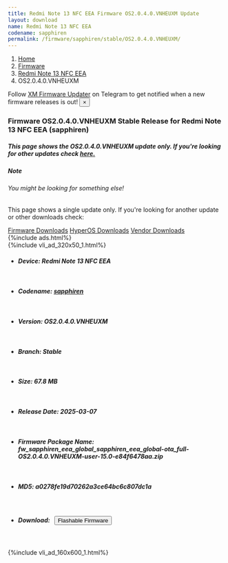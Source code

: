 ```yaml
---
title: Redmi Note 13 NFC EEA Firmware OS2.0.4.0.VNHEUXM Update
layout: download
name: Redmi Note 13 NFC EEA
codename: sapphiren
permalink: /firmware/sapphiren/stable/OS2.0.4.0.VNHEUXM/
---
```

<nav aria-label="breadcrumb">
    <ol class="breadcrumb">
        <li class="breadcrumb-item"><a href="/">Home</a></li>
        <li class="breadcrumb-item"><a href="/firmware/">Firmware</a></li>
        <li class="breadcrumb-item"><a href="/firmware/sapphiren/">Redmi Note 13 NFC EEA</a></li>
        <li class="breadcrumb-item active" aria-current="page">OS2.0.4.0.VNHEUXM</li>
    </ol>
</nav>
<div class="alert alert-primary alert-dismissible fade show" role="alert">
    Follow <a href="https://t.me/XiaomiFirmwareUpdater" class="alert-link">XM Firmware Updater</a> on Telegram to get
    notified when a new firmware releases is out!
    <button type="button" class="close" data-dismiss="alert" aria-label="Close">
        <span aria-hidden="true">&times;</span>
    </button>
</div>
<div class="col-12 mx-auto">
    <h3 class="title bg-light p-2 rounded">Firmware OS2.0.4.0.VNHEUXM Stable Release for Redmi Note 13 NFC EEA (sapphiren)</h3>
    <h5>This page shows the OS2.0.4.0.VNHEUXM update only. If you're looking for other updates check
        <a href="/firmware/sapphiren/">here.</a></h5>
    <div class="card">
        <div class="card-body">
            <h5 class="card-title">Note</h5>
            <h6 class="card-subtitle mb-2 text-muted">You might be looking for something else!</h6>
            <p class="card-text">This page shows a single update only.
                If you're looking for another update or other downloads check:</p>
            <a href="/firmware/" class="card-link">Firmware Downloads</a>
            <a href="/hyperos/" class="card-link">HyperOS Downloads</a>
            <a href="/vendor/" class="card-link">Vendor Downloads</a>
        </div>
    </div>
    {%include ads.html%}
    <div class="row justify-content-center">
        <div class="col-10" id="downloads">
                    <div class="card card-body">
            {%include vli_ad_320x50_1.html%}
            <ul class="list-unstyled">
                <li style="padding-bottom: 10px;">
                    <h5><b>Device: </b>Redmi Note 13 NFC EEA</h5>
                </li>
                <li style="padding-bottom: 10px;">
                    <h5><b>Codename: </b> <a href="/firmware/sapphiren/" target="_blank">sapphiren</a> </h5>
                </li>
                <li style="padding-bottom: 10px;">
                    <h5><b>Version: </b>OS2.0.4.0.VNHEUXM</h5>
                </li>
                <li style="padding-bottom: 10px;">
                    <h5><b>Branch: </b>Stable</h5>
                </li>
                <li style="padding-bottom: 10px;">
                    <h5><b>Size: </b>67.8 MB</h5>
                </li>
                <li style="padding-bottom: 10px;">
                    <h5><b>Release Date: </b>2025-03-07</h5>
                </li>
                <li style="padding-bottom: 10px;">
                    <h5><b>Firmware Package Name: </b><span id="filename" class="text-dark">fw_sapphiren_eea_global_sapphiren_eea_global-ota_full-OS2.0.4.0.VNHEUXM-user-15.0-e84f6478aa.zip</span></h5>
                </li>
                <li style="padding-bottom: 10px;">
                    <h5><b>MD5: </b><span id="md5" class="text-muted">a0278fe19d70262a3ce64bc6c807dc1a</span></h5>
                </li>
                <li style="padding-bottom: 10px;">
                    <h5><b>Download: </b><button type="button" id="download" class="btn btn-primary"
                    style="margin: 7px;" onclick="redirect('fw_sapphiren_eea_global_sapphiren_eea_global-ota_full-OS2.0.4.0.VNHEUXM-user-15.0-e84f6478aa.zip'); return false;"><i class="fa fa-download"></i> Flashable Firmware</button></h5>
                </li>
            </ul>
        </div>
        </div>
        {%include vli_ad_160x600_1.html%}
    </div>
</div>
